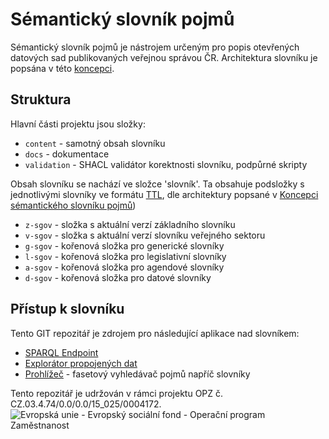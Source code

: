 # Sémantický slovník pojmů

Sémantický slovník pojmů je nástrojem určeným pro popis otevřených datových sad publikovaných veřejnou správou ČR. Architektura slovníku je popsána v této [koncepci](https://opendata.gov.cz/dokumenty:s%C3%A9mantick%C3%BD-slovn%C3%ADk-pojm%C5%AF:start).

## Struktura
Hlavní části projektu jsou složky:
* `content` - samotný obsah slovníku
* `docs` - dokumentace
* `validation` - SHACL validátor korektnosti slovníku, podpůrné skripty

Obsah slovníku se nachází ve složce 'slovník'. Ta obsahuje podsložky s jednotlivými slovníky ve formátu [TTL](https://www.w3.org/TR/turtle/),
dle architektury popsané v [Koncepci sémantického slovníku pojmů](https://opendata.gov.cz/_media/dokumenty:s%C3%A9mantick%C3%BD-slovn%C3%ADk-pojm%C5%AF:c1v2d1_n%C3%A1vrh_koncepce_s%C3%A9mantick%C3%A9ho_slovn%C3%ADku_pojm%C5%AF.pdf))
* `z-sgov` - složka s aktuální verzí základního slovníku
* `v-sgov` - složka s aktuální verzí slovníku veřejného sektoru
* `g-sgov` - kořenová složka pro generické slovníky
* `l-sgov` - kořenová složka pro legislativní slovníky
* `a-sgov` - kořenová složka pro agendové slovníky
* `d-sgov` - kořenová složka pro datové slovníky

## Přístup k slovníku
Tento GIT repozitář je zdrojem pro následující aplikace nad slovníkem:
* [SPARQL Endpoint](https://slovník.gov.cz/sparql)
* [Explorátor propojených dat](https://slovník.gov.cz/veřejný-sektor/pojem/člověk)
* [Prohlížeč](https://slovník.gov.cz/prohlížeč) - fasetový vyhledávač pojmů napříč slovníky

Tento repozitář je udržován v rámci projektu OPZ č. CZ.03.4.74/0.0/0.0/15_025/0004172.
![Evropská unie - Evropský sociální fond - Operační program Zaměstnanost](https://data.gov.cz/images/ozp_logo_cz.jpg)
